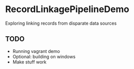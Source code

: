 # RecordLinkagePipelineDemo
Exploring linking records from disparate data sources

## TODO
* Running vagrant demo
* Optional: building on windows
* Make stuff work
